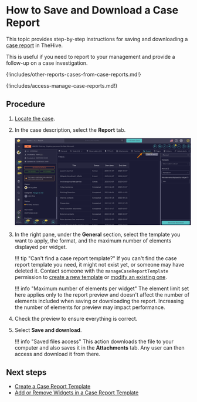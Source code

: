 # How to Save and Download a Case Report

<!-- md:version 5.4 --> <!-- md:license Platinum -->

This topic provides step-by-step instructions for saving and downloading a [case report](about-case-reports.md) in TheHive.

This is useful if you need to report to your management and provide a follow-up on a case investigation.

{!includes/other-reports-cases-from-case-reports.md!}

{!includes/access-manage-case-reports.md!}

<h2>Procedure</h2>

1. [Locate the case](../search-for-cases/find-a-case.md).

2. In the case description, select the **Report** tab.

    ![Case report tab](/thehive/images/user-guides/analyst-corner/cases/report-tab.png)

3. In the right pane, under the **General** section, select the template you want to apply, the format, and the maximum number of elements displayed per widget.

    !!! tip "Can't find a case report template?"
        If you can't find the case report template you need, it might not exist yet, or someone may have deleted it. Contact someone with the `manageCaseReportTemplate` permission to [create a new template](../../../organization/configure-organization/manage-templates/case-report-templates/create-a-case-report-template.md) or [modify an existing one](../../../organization/configure-organization/manage-templates/case-report-templates/add-remove-widgets-case-report-template.md).

    !!! info "Maximum number of elements per widget"
        The element limit set here applies only to the report preview and doesn't affect the number of elements included when saving or downloading the report. Increasing the number of elements for preview may impact performance.

5. Check the preview to ensure everything is correct.

6. Select **Save and download**. 

    !!! info "Saved files access"
        This action downloads the file to your computer and also saves it in the **Attachments** tab. Any user can then access and download it from there.

<h2>Next steps</h2>

* [Create a Case Report Template](../../../organization/configure-organization/manage-templates/case-report-templates/create-a-case-report-template.md)
* [Add or Remove Widgets in a Case Report Template](../../../organization/configure-organization/manage-templates/case-report-templates/add-remove-widgets-case-report-template.md)